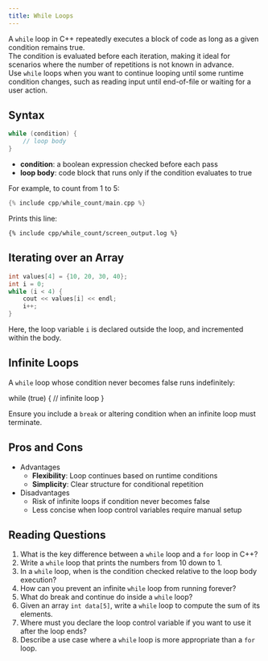 ```yaml
---
title: While Loops
---
```


A `while` loop in C++ repeatedly executes a block of code as long as a given condition remains true.  
The condition is evaluated before each iteration, making it ideal for scenarios where the number of repetitions is not known in advance.  
Use `while` loops when you want to continue looping until some runtime condition changes, such as reading input until end-of-file or waiting for a user action.

## Syntax 
```cpp
while (condition) {
    // loop body
}
```

* __condition__: a boolean expression checked before each pass
* __loop body__: code block that runs only if the condition evaluates to true

For example, to count from 1 to 5:

```cpp
{% include cpp/while_count/main.cpp %}
```
Prints this line:

```text
{% include cpp/while_count/screen_output.log %}
```

## Iterating over an Array

```cpp
int values[4] = {10, 20, 30, 40};
int i = 0;
while (i < 4) {
    cout << values[i] << endl;
    i++;
}
```

Here, the loop variable `i` is declared outside the loop, and incremented within the body.

## Infinite Loops

A `while` loop whose condition never becomes false runs indefinitely:

while (true) {
    // infinite loop
}

Ensure you include a `break` or altering condition when an infinite loop must terminate.

## Pros and Cons
* Advantages
    - __Flexibility__: Loop continues based on runtime conditions
    - __Simplicity__: Clear structure for conditional repetition
* Disadvantages
    - Risk of infinite loops if condition never becomes false
    - Less concise when loop control variables require manual setup

## Reading Questions
1. What is the key difference between a `while` loop and a `for` loop in C++?
1. Write a `while` loop that prints the numbers from 10 down to 1.
1. In a `while` loop, when is the condition checked relative to the loop body execution?
1. How can you prevent an infinite `while` loop from running forever?
1. What do break and continue do inside a `while` loop?
1. Given an array `int data[5]`, write a `while` loop to compute the sum of its elements.
1. Where must you declare the loop control variable if you want to use it after the loop ends?
1. Describe a use case where a `while` loop is more appropriate than a `for` loop.
